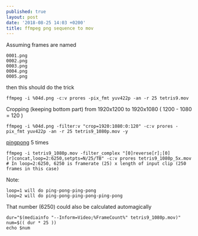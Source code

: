 ```yaml
---
published: true
layout: post
date: '2018-08-25 14:03 +0200'
title: ffmpeg png sequence to mov
---
```

Assuming frames are named

    0001.png
    0002.png
    0003.png
    0004.png
    0005.png

then this should do the trick

	ffmpeg -i %04d.png -c:v prores -pix_fmt yuv422p -an -r 25 tetris9.mov
    
Cropping (keeping bottom part) from 1920x1200 to 1920x1080 ( 1200 - 1080 = 120 )
    
    ffmpeg -i %04d.png -filter:v "crop=1920:1080:0:120" -c:v prores -pix_fmt yuv422p -an -r 25 tetris9_1080p.mov -y

[pingpong](https://www.questarter.com/q/how-to-loop-a-video-back-and-forth-with-ffmpeg-2_1089525.html) 5 times
    
    ffmpeg -i tetris9_1080p.mov -filter_complex "[0]reverse[r];[0][r]concat,loop=2:6250,setpts=N/25/TB" -c:v prores tetris9_1080p_5x.mov
    # In loop=2:6250, 6250 is framerate (25) x length of input clip (250 frames in this case)
    
 Note: 
 
 	loop=1 will do ping-pong-ping-pong
 	loop=2 will do ping-pong-ping-pong-ping-pong
    
 That number (6250) could also be calculated automagically
 
    dur="$(mediainfo "--Inform=Video;%FrameCount%" tetris9_1080p.mov)"
    num=$(( dur * 25 ))
    echo $num
